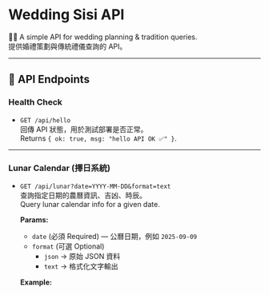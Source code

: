 # Wedding Sisi API

👰🤵 A simple API for wedding planning & tradition queries.  
提供婚禮策劃與傳統禮儀查詢的 API。

---

## 📌 API Endpoints

### Health Check
- `GET /api/hello`  
  回傳 API 狀態，用於測試部署是否正常。  
  Returns `{ ok: true, msg: "hello API OK ✅" }`.

---

### Lunar Calendar (擇日系統)
- `GET /api/lunar?date=YYYY-MM-DD&format=text`  
  查詢指定日期的農曆資訊、吉凶、時辰。  
  Query lunar calendar info for a given date.

  **Params:**
  - `date` (必須 Required) — 公曆日期，例如 `2025-09-09`  
  - `format` (可選 Optional)  
    - `json` → 原始 JSON 資料  
    - `text` → 格式化文字輸出  

  **Example:**  
